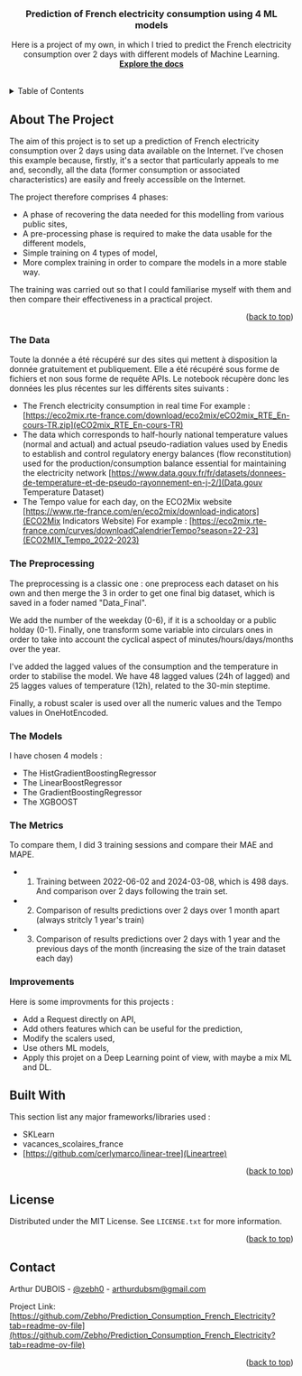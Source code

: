 <!-- Improved compatibility of back to top link: See: https://github.com/othneildrew/Best-README-Template/pull/73 -->
<a name="readme-top"></a>

<!-- PROJECT LOGO -->
<br />
<div align="center">

  <h3 align="center"> Prediction of French electricity consumption using 4 ML models </h3>

  <p align="center">
    Here is a project of my own, in which I tried to predict the French electricity consumption over 2 days with different models of Machine Learning.
    <br />
    <a href="https://github.com/Zebho/Prediction_Consumption_French_Electricity"><strong> Explore the docs </strong></a>
    <br />
    <br />
  </p>
</div>



<!-- TABLE OF CONTENTS -->
<details>
  <summary>Table of Contents</summary>
  <ol>
    <li>
      <a href="#about-the-project">About The Project</a>
      <ul>
        <li><a href="#the-data">The Data</a></li>
      </ul>
      <ul>
        <li><a href="#the-preprocessing">The Preprocessing</a></li>
      </ul>
      <ul>
        <li><a href="#the-models">The Models</a></li>
      </ul>
      <ul>
        <li><a href="#the-metrics">The Metrics</a></li>
      </ul>
      <ul>
        <li><a href="#improvementsh">Improvements</a></li>
      </ul>
    </li>
    <li>
      <a href="#built-with">Built With</a>
    </li>
     <li>
      <a href="#licence">Licence</a>
    </li>
     <li>
      <a href="#contacts">Contacts</a>
    </li>
  </ol>
</details>



<!-- ABOUT THE PROJECT -->
## About The Project
The aim of this project is to set up a prediction of French electricity consumption over 2 days using data available on the Internet. I've chosen this example because, firstly, it's a sector that particularly appeals to me and, secondly, all the data (former consumption or associated characteristics) are easily and freely accessible on the Internet.


The project therefore comprises 4 phases:
* A phase of recovering the data needed for this modelling from various public sites,
* A pre-processing phase is required to make the data usable for the different models,
* Simple training on 4 types of model,
* More complex training in order to compare the models in a more stable way.

The training was carried out so that I could familiarise myself with them and then compare their effectiveness in a practical project.

<p align="right">(<a href="#readme-top">back to top</a>)</p>

### The Data
Toute la donnée a été récupéré sur des sites qui mettent à disposition la donnée gratuitement et publiquement. Elle a été récupéré sous forme de fichiers et non sous forme de requête APIs. Le notebook récupère donc les données les plus récentes sur les différents sites suivants :

* The French electricity consumption in real time
For example : [https://eco2mix.rte-france.com/download/eco2mix/eCO2mix_RTE_En-cours-TR.zip](eCO2mix_RTE_En-cours-TR)
* The data which corresponds to half-hourly national temperature values (normal and actual) and actual pseudo-radiation values used by Enedis to establish and control regulatory energy balances (flow reconstitution) used for the production/consumption balance essential for maintaining the electricity network [https://www.data.gouv.fr/fr/datasets/donnees-de-temperature-et-de-pseudo-rayonnement-en-j-2/](Data.gouv Temperature Dataset)
* The Tempo value for each day, on the ECO2Mix website [https://www.rte-france.com/en/eco2mix/download-indicators](ECO2Mix Indicators Website)
  For example : [https://eco2mix.rte-france.com/curves/downloadCalendrierTempo?season=22-23](ECO2MIX_Tempo_2022-2023)


### The Preprocessing
The preprocessing is a classic one : one preprocess each dataset on his own and then merge the 3 in order to get one final big dataset, which is saved in a foder named "Data_Final".

We add the number of the weekday (0-6), if it is a schoolday or a public holday (0-1). Finally, one transform some variable into circulars ones in order to take into account the cyclical aspect of minutes/hours/days/months over the year.

I've added the lagged values of the consumption and the temperature in order to stabilise the model. We have 48 lagged values (24h of lagged) and 25 lagges values of temperature (12h), related to the 30-min steptime.

Finally, a robust scaler is used over all the numeric values and the Tempo values in OneHotEncoded.

### The Models
I have chosen 4 models :
* The HistGradientBoostingRegressor
* The LinearBoostRegressor
* The GradientBoostingRegressor
* The XGBOOST

### The Metrics
To compare them, I did 3 training sessions and compare their MAE and MAPE.
* 1) Training between 2022-06-02 and 2024-03-08, which is 498 days. And comparison over 2 days following the train set.
* 2) Comparison of results predictions over 2 days over 1 month apart (always stritcly 1 year's train)
* 3) Comparison of results predictions over 2 days with 1 year and the previous days of the month (increasing the size of the train dataset each day)

### Improvements
Here is some improvments for this projects :
* Add a Request directly on API,
* Add others features which can be useful for the prediction,
* Modify the scalers used,
* Use others ML models,
* Apply this projet on a Deep Learning point of view, with maybe a mix ML and DL.


## Built With

This section list any major frameworks/libraries used :

* SKLearn
* vacances_scolaires_france
* [https://github.com/cerlymarco/linear-tree](Lineartree)

<p align="right">(<a href="#readme-top">back to top</a>)</p>

<!-- LICENSE -->
## License

Distributed under the MIT License. See `LICENSE.txt` for more information.

<p align="right">(<a href="#readme-top">back to top</a>)</p>



<!-- CONTACT -->
## Contact

Arthur DUBOIS - [@zebh0](https://twitter.com/zebh0) - arthurdubsm@gmail.com

Project Link: [https://github.com/Zebho/Prediction_Consumption_French_Electricity?tab=readme-ov-file](https://github.com/Zebho/Prediction_Consumption_French_Electricity?tab=readme-ov-file)

<p align="right">(<a href="#readme-top">back to top</a>)</p>
